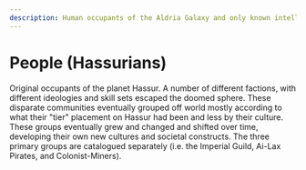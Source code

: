```yaml
---
description: Human occupants of the Aldria Galaxy and only known intelligent life.
---
```


# People (Hassurians)

Original occupants of the planet Hassur. A number of different factions, with different ideologies and skill sets escaped the doomed sphere. These disparate communities eventually grouped off world mostly according to what their "tier" placement on Hassur had been and less by their culture.  These groups eventually grew and changed and shifted over time, developing their own new cultures and societal constructs. The three primary groups are catalogued separately (i.e. the Imperial Guild, Ai-Lax Pirates, and Colonist-Miners).
